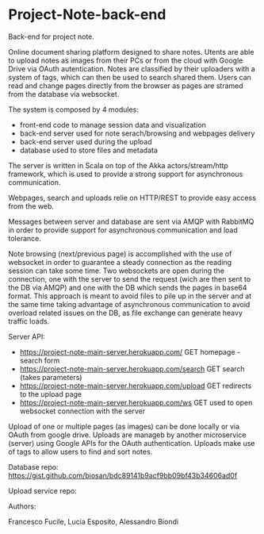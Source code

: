 # Project-Note-back-end
Back-end for project note.

Online document sharing platform designed to share notes.
Utents are able to upload notes as images from their PCs or from the cloud with Google Drive via OAuth autentication.
Notes are classified by their uploaders with a system of tags, which can then be used to search shared them.
Users can read and change pages directly from the browser as pages are stramed from the database via websocket.

The system is composed by 4 modules:
-   front-end code to manage session data and visualization
-   back-end server used for note serach/browsing and webpages delivery
-   back-end server used during the upload
-   database used to store files and metadata

The server is written in Scala on top of the Akka actors/stream/http framework, which is used to provide a strong support for asynchronous communication.

Webpages, search and uploads relie on HTTP/REST to provide easy access from the web.

Messages between server and database are sent via AMQP with RabbitMQ in order to provide support for asynchronous communication and      load tolerance.

Note browsing (next/previous page) is accomplished with the use of websocket in order to guarantee a steady connection as the reading    session can take some time. Two websockets are open during the connection, one with the server to send the request (wich are then sent    to the DB via AMQP) and one with the DB which sends the pages in base64 format. This approach is meant to avoid files to pile up in      the server and at the same time taking advantage of asynchronous communication to avoid overload related issues on the DB, as file        exchange can generate heavy traffic loads.

Server API:
- https://project-note-main-server.herokuapp.com/         GET homepage - search form
- https://project-note-main-server.herokuapp.com/search   GET search (takes parameters)
- https://project-note-main-server.herokuapp.com/upload   GET redirects to the upload page
- https://project-note-main-server.herokuapp.com/ws       GET used to open websocket connection with the server

Upload of one or multiple pages (as images) can be done locally or via OAuth from google drive.
Uploads are manageb by another microservice (server) using Google APIs for the OAuth authentication.
Uploads make use of tags to allow users to find and sort notes.

Database repo: https://gist.github.com/biosan/bdc89141b9acf9bb09bf43b34606ad0f

Upload service repo:

Authors: 

Francesco Fucile, 
Lucia Esposito, 
Alessandro Biondi
